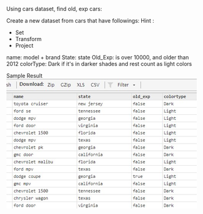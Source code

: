 Using cars dataset, find old, exp cars:

Create a new dataset from cars that have followings:
Hint :

- Set
- Transform
- Project

name: model + brand
State: state
Old_Exp: is over 10000, and older than 2012
colorType: Dark if it's in darker shades and rest count as light colors

Sample Result
![result](./images/week4_CarsResult.JPG)
